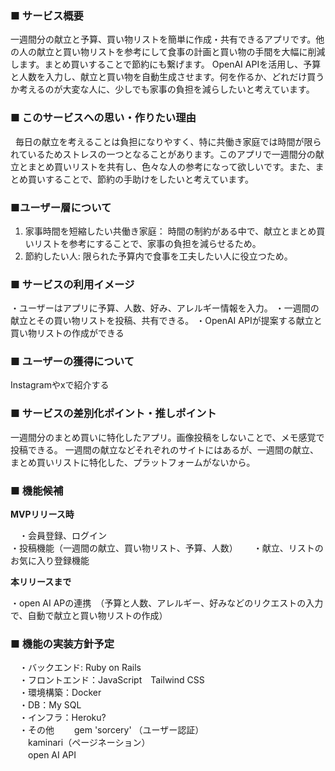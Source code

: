 ### ■ サービス概要

一週間分の献立と予算、買い物リストを簡単に作成・共有できるアプリです。他の人の献立と買い物リストを参考にして食事の計画と買い物の手間を大幅に削減します。まとめ買いすることで節約にも繋げます。
OpenAI APIを活用し、予算と人数を入力し、献立と買い物を自動生成させます。何を作るか、どれだけ買うか考えるのが大変な人に、少しでも家事の負担を減らしたいと考えています。

### ■ このサービスへの思い・作りたい理由
 
毎日の献立を考えることは負担になりやすく、特に共働き家庭では時間が限られているためストレスの一つとなることがあります。このアプリで一週間分の献立とまとめ買いリストを共有し、色々な人の参考になって欲しいです。また、まとめ買いすることで、節約の手助けをしたいと考えています。

### ■ユーザー層について

1. 家事時間を短縮したい共働き家庭： 時間の制約がある中で、献立とまとめ買いリストを参考にすることで、家事の負担を減らせるため。
2. 節約したい人: 限られた予算内で食事を工夫したい人に役立つため。　　

 ### ■ サービスの利用イメージ
 
・ユーザーはアプリに予算、人数、好み、アレルギー情報を入力。 
・一週間の献立とその買い物リストを投稿、共有できる。
・OpenAI APIが提案する献立と買い物リストの作成ができる 

### ■ ユーザーの獲得について
Instagramやxで紹介する

### ■ サービスの差別化ポイント・推しポイント
一週間分のまとめ買いに特化したアプリ。画像投稿をしないことで、メモ感覚で投稿できる。
一週間の献立などそれぞれのサイトにはあるが、一週間の献立、まとめ買いリストに特化した、プラットフォームがないから。

### ■ 機能候補
__MVPリリース時__

　・会員登録、ログイン  
  ・投稿機能（一週間の献立、買い物リスト、予算、人数）　　
  ・献立、リストのお気に入り登録機能 
 
__本リリースまで__  

 ・open AI APの連携　（予算と人数、アレルギー、好みなどのリクエストの入力で、自動で献立と買い物リストの作成）

### ■ 機能の実装方針予定
　・バックエンド: Ruby on Rails  
　・フロントエンド：JavaScript　Tailwind CSS  
　・環境構築：Docker  
　・DB：My SQL  
　・インフラ：Heroku?  
　・その他 　　gem 'sorcery' （ユーザー認証）   
　　kaminari（ページネーション）  
　　open AI API  
